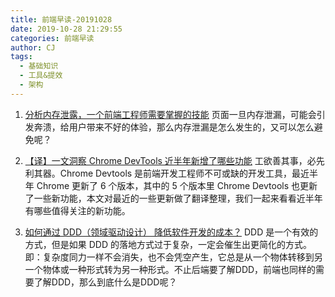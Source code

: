 ```yaml
---
title: 前端早读-20191028
date: 2019-10-28 21:29:55
categories: 前端早读
author: CJ
tags:
  - 基础知识
  - 工具&提效
  - 架构
---
```

1. [分析内存泄露，一个前端工程师需要掌握的技能](https://mp.weixin.qq.com/s/IPE_K_cakQCqLIUxHiTd9w)
页面一旦内存泄漏，可能会引发奔溃，给用户带来不好的体验，那么内存泄漏是怎么发生的，又可以怎么避免呢？

2. [【译】一文洞察 Chrome DevTools 近半年新增了哪些功能](https://mp.weixin.qq.com/s/GRgRDM-xyCPSs5owl6Yijw)
工欲善其事，必先利其器。Chrome Devtools 是前端开发工程师不可或缺的开发工具，最近半年 Chrome 更新了 6 个版本，其中的 5 个版本里 Chrome Devtools 也更新了一些新功能，本文对最近的一些更新做了翻译整理，我们一起来看看近半年有哪些值得关注的新功能。


3. [如何通过 DDD（领域驱动设计） 降低软件开发的成本？](https://mp.weixin.qq.com/s/qlfKiezew1bbhHLC1fXTNQ)
DDD 是一个有效的方式，但是如果 DDD 的落地方式过于复杂，一定会催生出更简化的方式。即：复杂度同力一样不会消失，也不会凭空产生，它总是从一个物体转移到另一个物体或一种形式转为另一种形式。不止后端要了解DDD，前端也同样的需要了解DDD，那么到底什么是DDD呢？
